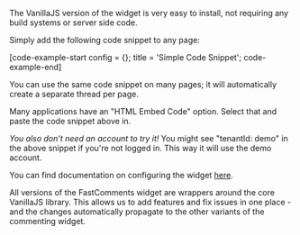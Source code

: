 The VanillaJS version of the widget is very easy to install, not requiring any build systems or server side code.

Simply add the following code snippet to any page:

[code-example-start config = {}; title = 'Simple Code Snippet'; code-example-end]

You can use the same code snippet on many pages; it will automatically create a separate thread per page.

Many applications have an "HTML Embed Code" option. Select that and paste the code snippet above in.

*You also don't need an account to try it!* You might see "tenantId: demo" in the above snippet if you're not logged in. This way it will use
the demo account.

You can find documentation on configuring the widget <a href="/guide-customizations-and-configuration.html" target="_blank">here</a>.

All versions of the FastComments widget are wrappers around the core VanillaJS library. This allows us to add features
and fix issues in one place - and the changes automatically propagate to the other variants of the commenting widget.
